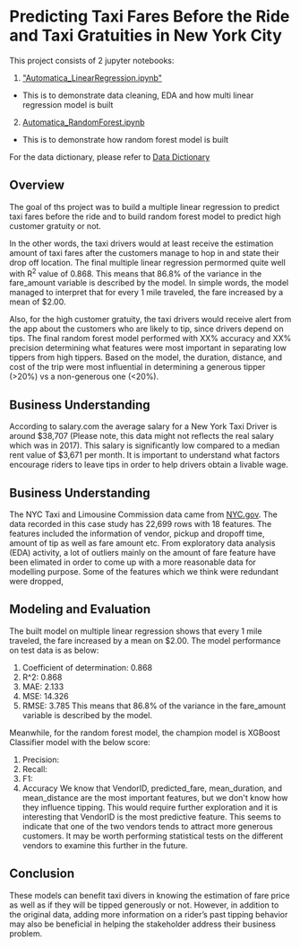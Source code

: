 # **Predicting Taxi Fares Before the Ride and Taxi Gratuities in New York City**

This project consists of 2 jupyter notebooks:
1. ["Automatica_LinearRegression.ipynb"](https://github.com/fadhlifadh/Automatidata/blob/main/Automatica_LinearRegression.ipynb)
  - This is to demonstrate data cleaning, EDA and how multi linear regression model is built
2. [Automatica_RandomForest.ipynb](https://github.com/fadhlifadh/Automatidata/blob/main/Automatica_RandomForest.ipynb)
  - This is to demonstrate how random forest model is built

For the data dictionary, please refer to [Data Dictionary](https://github.com/fadhlifadh/Automatidata/blob/main/Data_Dictionary.ipynb)

## Overview
The goal of ths project was to build a multiple linear regression to predict taxi fares before the ride and
to build random forest model to predict high customer gratuity or not. 

In the other words, the taxi drivers would at least receive the estimation amount of taxi fares after the customers manage
to hop in and state their drop off location. The final multiple linear regression permormed quite well with R<sup>2</sup> 
value of 0.868. This means that 86.8% of the variance in the fare_amount variable is described by the model. In simple words,
the model managed to interpret that for every 1 mile traveled, the fare increased by a mean of $2.00.

Also, for the high customer gratuity, the taxi drivers would receive alert from the app about the customers who are 
likely to tip, since drivers depend on tips. The final random forest model performed with XX% accuracy and XX% precision 
determining what features were most important in separating low tippers from high tippers. Based on the model, the duration, 
distance, and cost of the trip were most influential in determining a generous tipper (>20%) vs a non-generous one (<20%). 

## Business Understanding
According to salary.com the average salary for a New York Taxi Driver is around $38,707 (Please note, this data might not
reflects the real salary which was in 2017). This salary is significantly low compared to a median rent value of $3,671 
per month. It is important to understand what factors encourage riders to leave tips in order to help drivers obtain a 
livable wage. 

## Business Understanding
The NYC Taxi and Limousine Commission data came from [NYC.gov](https://www.nyc.gov/site/tlc/about/tlc-trip-record-data.page).
The data recorded in this case study has 22,699 rows with 18 features. The features included the information of vendor, pickup
and dropoff time, amount of tip as well as fare amount etc. From exploratory data analysis (EDA) activity, a lot of outliers
mainly on the amount of fare feature have been elimated in order to come up with a more reasonable data for modelling purpose.
Some of the features which we think were redundant were dropped,

## Modeling and Evaluation 
The built model on multiple linear regression shows that every 1 mile traveled, the fare increased by a mean on $2.00.
The model performance on test data is as below:
1. Coefficient of determination: 0.868
2. R^2: 0.868
3. MAE: 2.133
4. MSE: 14.326
5. RMSE: 3.785
This means that 86.8% of the variance in the fare_amount variable is described by the model.

Meanwhile, for the random forest model, the champion model is XGBoost Classifier model with the below score:
1. Precision:
2. Recall:
3. F1:
4. Accuracy
We know that VendorID, predicted_fare, mean_duration, and mean_distance are the most important features, but we don't know
how they influence tipping. This would require further exploration and it is interesting that VendorID is the most predictive
feature. This seems to indicate that one of the two vendors tends to attract more generous customers. It may be worth
performing statistical tests on the different vendors to examine this further in the future.

## Conclusion
These models can benefit taxi divers in knowing the estimation of fare price as well as if they will be tipped generously
or not. However, in addition to the original data, adding more information on a rider’s past tipping behavior may also be 
beneficial in helping the stakeholder address their business problem. 

